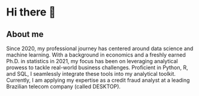 # Hi there 👋

## About me

Since 2020, my professional journey has centered around data science and machine learning. With a background in economics and a freshly earned Ph.D. in statistics in 2021, my focus has been on leveraging analytical prowess to tackle real-world business challenges. Proficient in Python, R, and SQL, I seamlessly integrate these tools into my analytical toolkit. Currently, I am applying my expertise as a credit fraud analyst at a leading Brazilian telecom company (called DESKTOP).



<!--
**santoshenrique2021/santoshenrique2021** is a ✨ _special_ ✨ repository because its `README.md` (this file) appears on your GitHub profile.

Here are some ideas to get you started:

- 🔭 I’m currently working on ...
- 🌱 I’m currently learning ...
- 👯 I’m looking to collaborate on ...
- 🤔 I’m looking for help with ...
- 💬 Ask me about ...
- 📫 How to reach me: ...
- 😄 Pronouns: ...
- ⚡ Fun fact: ...
-->

